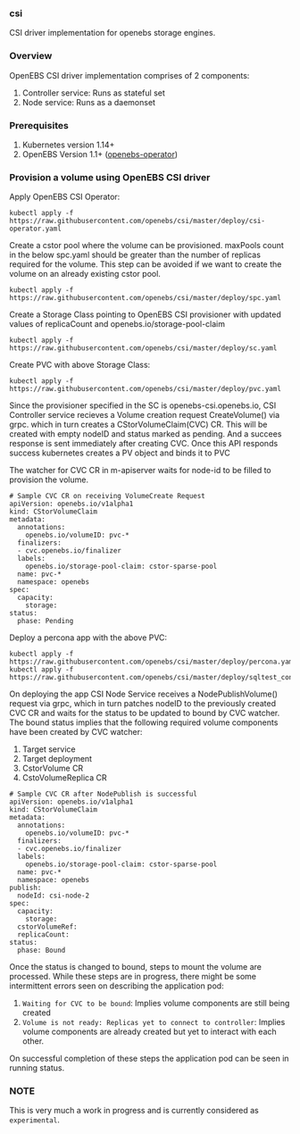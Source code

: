 ### csi
CSI driver implementation for openebs storage engines.

### Overview
OpenEBS CSI driver implementation comprises of 2 components:
1) Controller service: Runs as stateful set
2) Node service: Runs as a daemonset

### Prerequisites
1) Kubernetes version 1.14+
2) OpenEBS Version 1.1+ ([openebs-operator](https://raw.githubusercontent.com/openebs/openebs/master/k8s/openebs-operator.yaml))

### Provision a volume using OpenEBS CSI driver

Apply OpenEBS CSI Operator:
```
kubectl apply -f https://raw.githubusercontent.com/openebs/csi/master/deploy/csi-operator.yaml
```
Create a cstor pool where the volume can be provisioned. maxPools count in the below spc.yaml should be greater than the number of replicas required for the volume.
This step can be avoided if we want to create the volume on an already existing cstor pool. 
```
kubectl apply -f https://raw.githubusercontent.com/openebs/csi/master/deploy/spc.yaml
```
Create a Storage Class pointing to OpenEBS CSI provisioner with updated values of replicaCount and openebs.io/storage-pool-claim
```
kubectl apply -f https://raw.githubusercontent.com/openebs/csi/master/deploy/sc.yaml
```
Create PVC with above Storage Class:
```
kubectl apply -f https://raw.githubusercontent.com/openebs/csi/master/deploy/pvc.yaml
```
Since the provisioner specified in the SC is openebs-csi.openebs.io,
CSI Controller service recieves a Volume creation request CreateVolume() via grpc. 
which in turn creates a CStorVolumeClaim(CVC) CR. This will be created with empty nodeID and status marked as pending. 
And a succees response is sent immediately after creating CVC. Once this API responds success kubernetes creates a PV object and binds it to PVC

The watcher for CVC CR in m-apiserver waits for node-id to be filled to provision the volume.
```
# Sample CVC CR on receiving VolumeCreate Request
apiVersion: openebs.io/v1alpha1
kind: CStorVolumeClaim
metadata:
  annotations:
    openebs.io/volumeID: pvc-*
  finalizers:
  - cvc.openebs.io/finalizer
  labels:
    openebs.io/storage-pool-claim: cstor-sparse-pool
  name: pvc-*
  namespace: openebs
spec:
  capacity:
    storage: 
status: 
  phase: Pending
```

Deploy a percona app with the above PVC:
```
kubectl apply -f https://raw.githubusercontent.com/openebs/csi/master/deploy/percona.yaml
kubectl apply -f https://raw.githubusercontent.com/openebs/csi/master/deploy/sqltest_configmap.yaml
```

On deploying the app CSI Node Service receives a NodePublishVolume() request via grpc,
which in turn patches nodeID to the previously created CVC CR and waits for the  status to be updated to bound by CVC watcher. 
The bound status implies that the following required volume components have been created by CVC watcher:
1) Target service
2) Target deployment
3) CstorVolume CR
4) CstoVolumeReplica CR
```
# Sample CVC CR after NodePublish is successful
apiVersion: openebs.io/v1alpha1
kind: CStorVolumeClaim
metadata:
  annotations:
    openebs.io/volumeID: pvc-*
  finalizers:
  - cvc.openebs.io/finalizer
  labels:
    openebs.io/storage-pool-claim: cstor-sparse-pool
  name: pvc-*
  namespace: openebs
publish:
  nodeId: csi-node-2
spec:
  capacity:
    storage:
  cstorVolumeRef:
  replicaCount: 
status:
  phase: Bound
```
Once the status is changed to bound, steps to mount the volume are processed.
While these steps are in progress, there might be some intermittent errors seen on describing the application pod:
1) `Waiting for CVC to be bound`: Implies volume components are still being created
2) `Volume is not ready: Replicas yet to connect to controller`: Implies volume components are already created but yet to interact with each other.

On successful completion of these steps the application pod can be seen in running status.
### NOTE
This is very much a work in progress and is currently considered as `experimental`.
